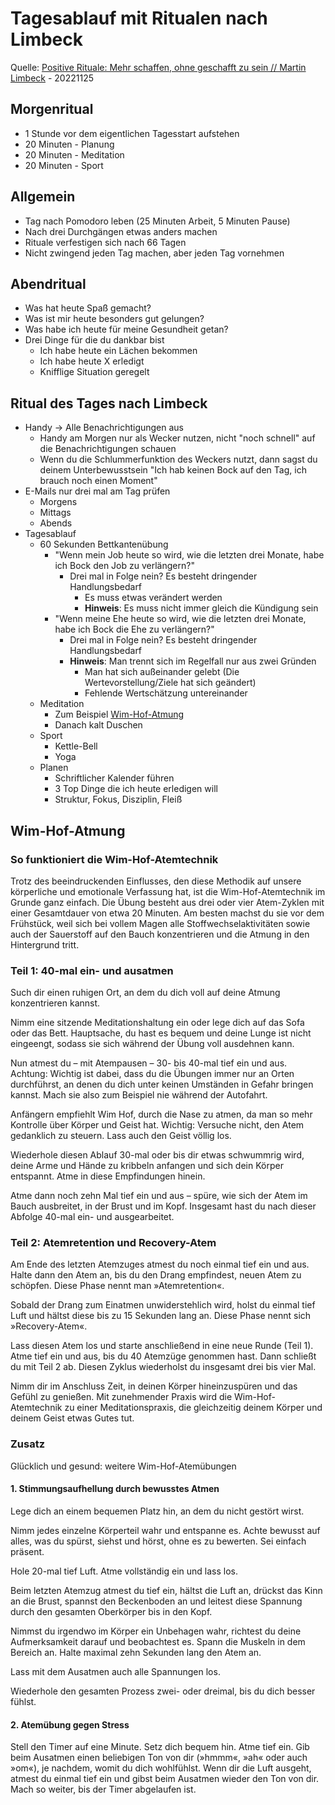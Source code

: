 # Tagesablauf mit Ritualen nach Limbeck

Quelle: [Positive Rituale: Mehr schaffen, ohne geschafft zu sein // Martin Limbeck](https://www.youtube.com/watch?v=D6iM8kHDIgo) - 20221125

## Morgenritual

* 1 Stunde vor dem eigentlichen Tagesstart aufstehen
* 20 Minuten - Planung
* 20 Minuten - Meditation
* 20 Minuten - Sport

## Allgemein

* Tag nach Pomodoro leben (25 Minuten Arbeit, 5 Minuten Pause)
* Nach drei Durchgängen etwas anders machen
* Rituale verfestigen sich nach 66 Tagen
* Nicht zwingend jeden Tag machen, aber jeden Tag vornehmen

## Abendritual

* Was hat heute Spaß gemacht?
* Was ist mir heute besonders gut gelungen?
* Was habe ich heute für meine Gesundheit getan?
* Drei Dinge für die du dankbar bist
  * Ich habe heute ein Lächen bekommen
  * Ich habe heute X erledigt
  * Knifflige Situation geregelt

## Ritual des Tages nach Limbeck

* Handy -> Alle Benachrichtigungen aus
  * Handy am Morgen nur als Wecker nutzen, nicht "noch schnell" auf die Benachrichtigungen schauen
  * Wenn du die Schlummerfunktion des Weckers nutzt, dann sagst du deinem Unterbewusstsein "Ich hab keinen Bock auf den Tag, ich brauch noch einen Moment"
* E-Mails nur drei mal am Tag prüfen
  * Morgens
  * Mittags
  * Abends
* Tagesablauf
  * 60 Sekunden Bettkantenübung
    * "Wenn mein Job heute so wird, wie die letzten drei Monate, habe ich Bock den Job zu verlängern?"
	  * Drei mal in Folge nein? Es besteht dringender Handlungsbedarf
	    * Es muss etwas verändert werden
		* **Hinweis**: Es muss nicht immer gleich die Kündigung sein
    * "Wenn meine Ehe heute so wird, wie die letzten drei Monate, habe ich Bock die Ehe zu verlängern?"
	  * Drei mal in Folge nein? Es besteht dringender Handlungsbedarf
	  * **Hinweis**: Man trennt sich im Regelfall nur aus zwei Gründen
		* Man hat sich außeinander gelebt (Die Wertevorstellung/Ziele hat sich geändert)
		* Fehlende Wertschätzung untereinander
  * Meditation
    * Zum Beispiel [Wim-Hof-Atmung](https://www.einfachganzleben.de/gesundheit-ernaehrung/die-wim-hof-atmung)
	* Danach kalt Duschen
  * Sport
    * Kettle-Bell
	* Yoga
  * Planen
    * Schriftlicher Kalender führen
	* 3 Top Dinge die ich heute erledigen will
	* Struktur, Fokus, Disziplin, Fleiß

## Wim-Hof-Atmung

### So funktioniert die Wim-Hof-Atemtechnik

Trotz des beeindruckenden Einflusses, den diese Methodik auf unsere körperliche und emotionale Verfassung hat, ist die Wim-Hof-Atemtechnik im Grunde ganz einfach. Die Übung besteht aus drei oder vier Atem-Zyklen mit einer Gesamtdauer von etwa 20 Minuten. Am besten machst du sie vor dem Frühstück, weil sich bei vollem Magen alle Stoffwechselaktivitäten sowie auch der Sauerstoff auf den Bauch konzentrieren und die Atmung in den Hintergrund tritt.

### Teil 1: 40-mal ein- und ausatmen
 

Such dir einen ruhigen Ort, an dem du dich voll auf deine Atmung konzentrieren kannst. 
 
Nimm eine sitzende Meditationshaltung ein oder lege dich auf das Sofa oder das Bett. Hauptsache, du hast es bequem und deine Lunge ist nicht eingeengt, sodass sie sich während der Übung voll ausdehnen kann.
 
Nun atmest du – mit Atempausen – 30- bis 40-mal tief ein und aus. Achtung: Wichtig ist dabei, dass du die Übungen immer nur an Orten durchführst, an denen du dich unter keinen Umständen in Gefahr bringen kannst. Mach sie also zum Beispiel nie während der Autofahrt.
 
Anfängern empfiehlt Wim Hof, durch die Nase zu atmen, da man so mehr Kontrolle über Körper und Geist hat. Wichtig: Versuche nicht, den Atem gedanklich zu steuern. Lass auch den Geist völlig los. 
 
Wiederhole diesen Ablauf 30-mal oder bis dir etwas schwummrig wird, deine Arme und Hände zu kribbeln anfangen und sich dein Körper entspannt. Atme in diese Empfindungen hinein. 
 
Atme dann noch zehn Mal tief ein und aus – spüre, wie sich der Atem im Bauch ausbreitet, in der Brust und im Kopf. Insgesamt hast du nach dieser Abfolge 40-mal ein- und ausgearbeitet. 

 
### Teil 2: Atemretention und Recovery-Atem

Am Ende des letzten Atemzuges atmest du noch einmal tief ein und aus. Halte dann den Atem an, bis du den Drang empfindest, neuen Atem zu schöpfen. Diese Phase nennt man »Atemretention«. 

Sobald der Drang zum Einatmen unwiderstehlich wird, holst du einmal tief Luft und hältst diese bis zu 15 Sekunden lang an. Diese Phase nennt sich »Recovery-Atem«. 
 
Lass diesen Atem los und starte anschließend in eine neue Runde (Teil 1). Atme tief ein und aus, bis du 40 Atemzüge genommen hast. Dann schließt du mit Teil 2 ab. Diesen Zyklus wiederholst du insgesamt drei bis vier Mal. 
 
Nimm dir im Anschluss Zeit, in deinen Körper hineinzuspüren und das Gefühl zu genießen. Mit zunehmender Praxis wird die Wim-Hof-Atemtechnik zu einer Meditationspraxis, die gleichzeitig deinem Körper und deinem Geist etwas Gutes tut. 

### Zusatz

Glücklich und gesund: weitere Wim-Hof-Atemübungen

#### 1. Stimmungsaufhellung durch bewusstes Atmen

Lege dich an einem bequemen Platz hin, an dem du nicht gestört wirst.
 
Nimm jedes einzelne Körperteil wahr und entspanne es. Achte bewusst auf alles, was du spürst, siehst und hörst, ohne es zu bewerten. Sei einfach präsent. 
 
Hole 20-mal tief Luft. Atme vollständig ein und lass los. 
 
Beim letzten Atemzug atmest du tief ein, hältst die Luft an, drückst das Kinn an die Brust, spannst den Beckenboden an und leitest diese Spannung durch den gesamten Oberkörper bis in den Kopf. 
 
Nimmst du irgendwo im Körper ein Unbehagen wahr, richtest du deine Aufmerksamkeit darauf und beobachtest es. Spann die Muskeln in dem Bereich an. Halte maximal zehn Sekunden lang den Atem an. 
 
Lass mit dem Ausatmen auch alle Spannungen los. 
 
Wiederhole den gesamten Prozess zwei- oder dreimal, bis du dich besser fühlst. 

#### 2. Atemübung gegen Stress

Stell den Timer auf eine Minute.
Setz dich bequem hin. 
Atme tief ein. 
Gib beim Ausatmen einen beliebigen Ton von dir (»hmmm«, »ah« oder auch »om«), je nachdem, womit du dich wohlfühlst. 
Wenn dir die Luft ausgeht, atmest du einmal tief ein und gibst beim Ausatmen wieder den Ton von dir. 
Mach so weiter, bis der Timer abgelaufen ist.

